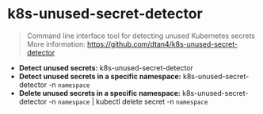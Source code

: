 # k8s-unused-secret-detector
> Command line interface tool for detecting unused Kubernetes secrets
> More information: <https://github.com/dtan4/k8s-unused-secret-detector>
- **Detect unused secrets:**
k8s-unused-secret-detector
- **Detect unused secrets in a specific namespace:**
k8s-unused-secret-detector -n `namespace`
- **Delete unused secrets in a specific namespace:**
k8s-unused-secret-detector -n `namespace` | kubectl delete secret -n `namespace`
